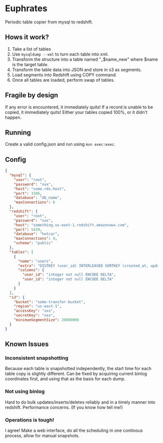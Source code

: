 # Euphrates

Periodic table copier from mysql to redshift.

## Hows it work?

1. Take a list of tables
2. Use `mysqldump --xml` to turn each table into xml.
3. Transform the structure into a table named "_$name_new" where $name is the target table.
4. Transform the table data into JSON and store in s3 as segments.
5. Load segments into Redshift using COPY command.
6. Once all tables are loaded, perform swap of tables.

## Fragile by design

If any error is encountered, it immediately quits! If a record is unable to be copied, it immediately quits! Either your tables copied 100%, or it didn't happen.

## Running

Create a valid config.json and run using `mvn exec:exec`.

## Config

```json
{
  "mysql": {
    "user": "root",
    "password": "xxx",
    "host": "some.rds.host",
    "port": 3306,
    "database": "db_name",
    "maxConnections": 6
  },
  "redshift": {
    "user": "root",
    "password": "xxx",
    "host": "something.us-east-1.redshift.amazonaws.com",
    "port": 5439,
    "database": "hotcar",
    "maxConnections": 4,
    "schema": "public"
  },
  "tables": [
    {
      "name": "users",
      "extra": "DISTKEY (user_id) INTERLEAVED SORTKEY (created_at, updated_at)",
      "columns": {
        "user_id": "integer not null ENCODE DELTA",
        "user_id": "integer not null ENCODE DELTA"
      }
    }
  ],
  "s3": {
    "bucket": "some-transfer-bucket",
    "region": "us-east-1",
    "accessKey": "xxx",
    "secretKey": "xxx",
    "minimumSegmentSize": 20000000
  }
}
```

## Known Issues

### Inconsistent snapshotting

Because each table is snapshotted independently, the start time for each table copy is slightly different. Can be fixed by acquiring current binlog coordinates first, and using that as the basis for each dump.

### Not using binlog

Hard to do bulk updates/inserts/deletes reliably and in a timely manner into redshift. Performance concerns.
(If you know how tell me!)

### Operations is tough!

I agree! Make a web interface, do all the scheduling in one continous process, allow for manual snapshots.
